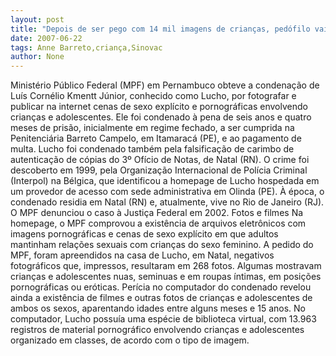 ```yaml
---
layout: post
title: "Depois de ser pego com 14 mil imagens de crianças, pedófilo vai curtir casa nova na Barreto Campelo"
date: 2007-06-22
tags: Anne Barreto,criança,Sinovac
author: None
---
```

Minist&eacute;rio P&uacute;blico Federal (MPF) em Pernambuco obteve a condena&ccedil;&atilde;o de Lu&iacute;s Corn&eacute;lio Kmentt J&uacute;nior, conhecido como Lucho, por fotografar e publicar na internet cenas de sexo expl&iacute;cito e pornogr&aacute;ficas envolvendo crian&ccedil;as e adolescentes. 
Ele foi condenado &agrave; pena de seis anos e quatro meses de pris&atilde;o, inicialmente em regime fechado, a ser cumprida na Penitenci&aacute;ria Barreto Campelo, em Itamarac&aacute; (PE), e ao pagamento de multa. 
Lucho foi condenado tamb&eacute;m pela falsifica&ccedil;&atilde;o de carimbo de autentica&ccedil;&atilde;o de c&oacute;pias do 3&ordm; Of&iacute;cio de Notas, de Natal (RN).
O crime foi descoberto em 1999, pela Organiza&ccedil;&atilde;o Internacional de Pol&iacute;cia Criminal (Interpol) na B&eacute;lgica, que identificou a homepage de Lucho hospedada em um provedor de acesso com sede administrativa em Olinda (PE). 
&Agrave; &eacute;poca, o condenado residia em Natal (RN) e, atualmente, vive no Rio de Janeiro (RJ). O MPF denunciou o caso &agrave; Justi&ccedil;a Federal em 2002. 
Fotos e filmes 
Na homepage, o MPF comprovou a exist&ecirc;ncia de arquivos eletr&ocirc;nicos com imagens pornogr&aacute;ficas e cenas de sexo expl&iacute;cito em que adultos mantinham rela&ccedil;&otilde;es sexuais com crian&ccedil;as do sexo feminino. 
A pedido do MPF, foram apreendidos na casa de Lucho, em Natal, negativos fotogr&aacute;ficos que, impressos, resultaram em 268 fotos. Algumas mostravam crian&ccedil;as e adolescentes nuas, seminuas e em roupas &iacute;ntimas, em posi&ccedil;&otilde;es pornogr&aacute;ficas ou er&oacute;ticas. 
Per&iacute;cia no computador do condenado revelou ainda a exist&ecirc;ncia de filmes e outras fotos de crian&ccedil;as e adolescentes de ambos os sexos, aparentando idades entre alguns meses e 15 anos. 
No computador, Lucho possu&iacute;a uma esp&eacute;cie de biblioteca virtual, com 13.963 registros de material pornogr&aacute;fico envolvendo crian&ccedil;as e adolescentes organizado em classes, de acordo com o tipo de imagem. 